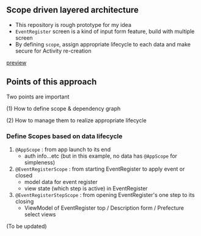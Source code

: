 ## Scope driven layered architecture

- This repository is rough prototype for my idea
- `EventRegister` screen is a kind of input form feature, build with multiple screen
- By defining `scope`, assign appropriate lifecycle to each data and make secure for Activity re-creation

[preview](./gif/gifan.gif)

## Points of this approach

Two points are important

(1) How to define scope & dependency graph

(2) How to manage them to realize appropriate lifecycle

### Define Scopes based on data lifecycle

1. `@AppScope` : from app launch to its end
    - auth info...etc (but in this example, no data has `@AppScope` for simpleness)
2. `@EventRegisterScope` : from starting EventRegister to apply event or closed
    - model data for event register
    - view state (which step is active) in EventRegister
3. `@EventRegisterStepScope` : from opening EventRegister's one step to its closing
    - ViewModel of EventRegister top / Description form / Prefecture select views


(To be updated)